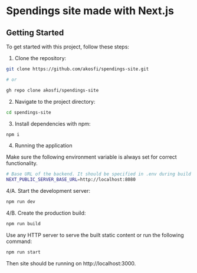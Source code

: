 # Spendings site made with Next.js

## Getting Started

To get started with this project, follow these steps:

1. Clone the repository:

```bash
git clone https://github.com/akosfi/spendings-site.git

# or

gh repo clone akosfi/spendings-site
```

2. Navigate to the project directory:

```bash
cd spendings-site
```

3. Install dependencies with npm:

```bash
npm i
```

4. Running the application

Make sure the following environment variable is always set for correct functionality.

```bash
# Base URL of the backend. It should be specified in .env during build in order to have a working build.
NEXT_PUBLIC_SERVER_BASE_URL=http://localhost:8080
```

4/A. Start the development server:

```bash
npm run dev
```

4/B. Create the production build:

```bash
npm run build
```

Use any HTTP server to serve the built static content or run the following command:

```bash
npm run start
```

Then site should be running on http://localhost:3000.
